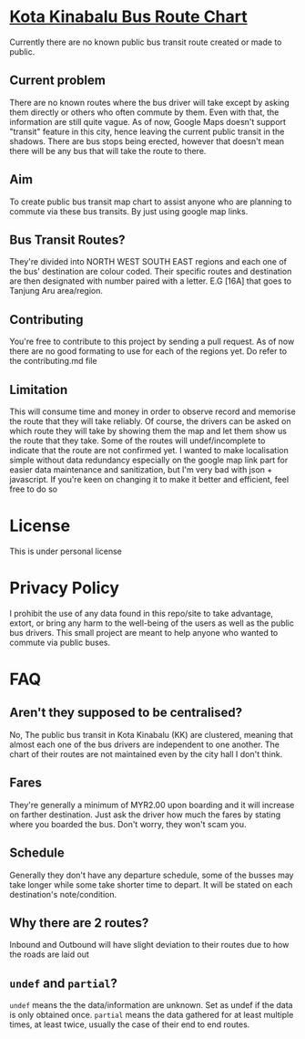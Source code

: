 # [Kota Kinabalu Bus Route Chart](https://amasraff.github.io/kk-bus-routes/)
Currently there are no known public bus transit route created or made to public.

## Current problem
There are no known routes where the bus driver will take except by asking them directly or others who often commute by them. Even with that, the information are still quite vague. As of now, Google Maps doesn't support "transit" feature in this city, hence leaving the current public transit in the shadows. There are bus stops being erected, however that doesn't mean there will be any bus that will take the route to there.

## Aim
To create public bus transit map chart to assist anyone who are planning to commute via these bus transits. By just using google map links.

## Bus Transit Routes?
They're divided into NORTH WEST SOUTH EAST regions and each one of the bus' destination are colour coded. Their specific routes and destination are then designated with number paired with a letter. E.G [16A] that goes to Tanjung Aru area/region.

## Contributing
You're free to contribute to this project by sending a pull request. As of now there are no good formating to use for each of the regions yet. Do refer to the contributing.md file

## Limitation
This will consume time and money in order to observe record and memorise the route that they will take reliably. Of course, the drivers can be asked on which route they will take by showing them the map and let them show us the route that they take. Some of the routes will undef/incomplete to indicate that the route are not confirmed yet. I wanted to make localisation simple without data redundancy especially on the google map link part for easier data maintenance and sanitization, but I'm very bad with json + javascript. If you're keen on changing it to make it better and efficient, feel free to do so

# License
This is under personal license

# Privacy Policy
I prohibit the use of any data found in this repo/site to take advantage, extort, or bring any harm to the well-being of the users as well as the public bus drivers. This small project are meant to help anyone who wanted to commute via public buses.

# FAQ

## Aren't they supposed to be centralised?
No, The public bus transit in Kota Kinabalu (KK) are clustered, meaning that almost each one of the bus drivers are independent to one another. The chart of their routes are not maintained even by the city hall I don't think.

## Fares
They're generally a minimum of MYR2.00 upon boarding and it will increase on farther destination. Just ask the driver how much the fares by stating where you boarded the bus. Don't worry, they won't scam you.

## Schedule
Generally they don't have any departure schedule, some of the busses may take longer while some take shorter time to depart. It will be stated on each destination's note/condition.

## Why there are 2 routes?
Inbound and Outbound will have slight deviation to their routes due to how the roads are laid out

## `undef` and `partial`?
`undef` means the the data/information are unknown. Set as undef if the data is only obtained once. 
`partial` means the data gathered for at least multiple times, at least twice, usually the case of their end to end routes.
